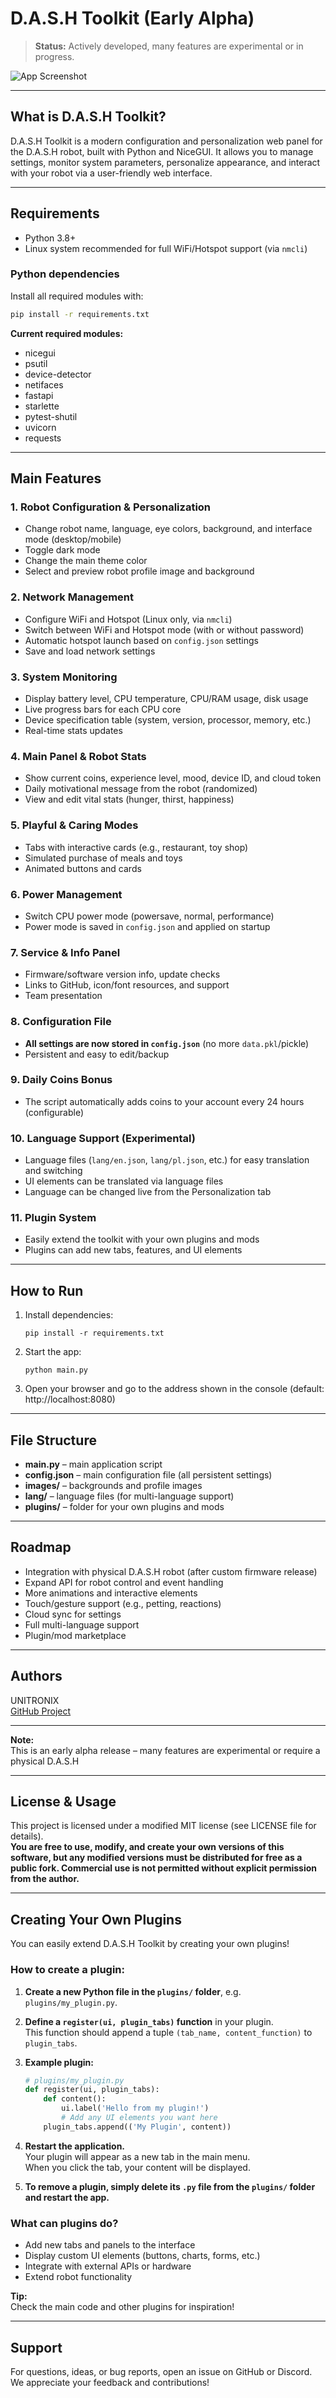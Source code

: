 # D.A.S.H Toolkit (Early Alpha)

> **Status:** Actively developed, many features are experimental or in progress.

![App Screenshot](dash_interface.png)

---

## What is D.A.S.H Toolkit?

D.A.S.H Toolkit is a modern configuration and personalization web panel for the D.A.S.H robot, built with Python and NiceGUI. It allows you to manage settings, monitor system parameters, personalize appearance, and interact with your robot via a user-friendly web interface.

---

## Requirements

- Python 3.8+
- Linux system recommended for full WiFi/Hotspot support (via `nmcli`)

### Python dependencies

Install all required modules with:
```sh
pip install -r requirements.txt
```

**Current required modules:**
- nicegui
- psutil
- device-detector
- netifaces
- fastapi
- starlette
- pytest-shutil
- uvicorn
- requests

---

## Main Features

### 1. **Robot Configuration & Personalization**
- Change robot name, language, eye colors, background, and interface mode (desktop/mobile)
- Toggle dark mode
- Change the main theme color
- Select and preview robot profile image and background

### 2. **Network Management**
- Configure WiFi and Hotspot (Linux only, via `nmcli`)
- Switch between WiFi and Hotspot mode (with or without password)
- Automatic hotspot launch based on `config.json` settings
- Save and load network settings

### 3. **System Monitoring**
- Display battery level, CPU temperature, CPU/RAM usage, disk usage
- Live progress bars for each CPU core
- Device specification table (system, version, processor, memory, etc.)
- Real-time stats updates

### 4. **Main Panel & Robot Stats**
- Show current coins, experience level, mood, device ID, and cloud token
- Daily motivational message from the robot (randomized)
- View and edit vital stats (hunger, thirst, happiness)

### 5. **Playful & Caring Modes**
- Tabs with interactive cards (e.g., restaurant, toy shop)
- Simulated purchase of meals and toys
- Animated buttons and cards

### 6. **Power Management**
- Switch CPU power mode (powersave, normal, performance)
- Power mode is saved in `config.json` and applied on startup

### 7. **Service & Info Panel**
- Firmware/software version info, update checks
- Links to GitHub, icon/font resources, and support
- Team presentation

### 8. **Configuration File**
- **All settings are now stored in `config.json`** (no more `data.pkl`/pickle)
- Persistent and easy to edit/backup

### 9. **Daily Coins Bonus**
- The script automatically adds coins to your account every 24 hours (configurable)

### 10. **Language Support (Experimental)**
- Language files (`lang/en.json`, `lang/pl.json`, etc.) for easy translation and switching
- UI elements can be translated via language files
- Language can be changed live from the Personalization tab

### 11. **Plugin System**
- Easily extend the toolkit with your own plugins and mods
- Plugins can add new tabs, features, and UI elements

---

## How to Run

1. Install dependencies:
   ```
   pip install -r requirements.txt
   ```
2. Start the app:
   ```
   python main.py
   ```
3. Open your browser and go to the address shown in the console (default: http://localhost:8080)

---

## File Structure

- **main.py** – main application script
- **config.json** – main configuration file (all persistent settings)
- **images/** – backgrounds and profile images
- **lang/** – language files (for multi-language support)
- **plugins/** – folder for your own plugins and mods

---

## Roadmap

- Integration with physical D.A.S.H robot (after custom firmware release)
- Expand API for robot control and event handling
- More animations and interactive elements
- Touch/gesture support (e.g., petting, reactions)
- Cloud sync for settings
- Full multi-language support
- Plugin/mod marketplace

---

## Authors

UNITRONIX  
[GitHub Project](https://github.com/ers-laboratories/Aibo-Toolkit)

---

**Note:**  
This is an early alpha release – many features are experimental or require a physical D.A.S.H

---

## License & Usage

This project is licensed under a modified MIT license (see LICENSE file for details).  
**You are free to use, modify, and create your own versions of this software, but any modified versions must be distributed for free as a public fork. Commercial use is not permitted without explicit permission from the author.**

---

## Creating Your Own Plugins

You can easily extend D.A.S.H Toolkit by creating your own plugins!

### How to create a plugin:

1. **Create a new Python file in the `plugins/` folder**, e.g. `plugins/my_plugin.py`.

2. **Define a `register(ui, plugin_tabs)` function** in your plugin.  
   This function should append a tuple `(tab_name, content_function)` to `plugin_tabs`.

3. **Example plugin:**

    ```python
    # plugins/my_plugin.py
    def register(ui, plugin_tabs):
        def content():
            ui.label('Hello from my plugin!')
            # Add any UI elements you want here
        plugin_tabs.append(('My Plugin', content))
    ```

4. **Restart the application.**  
   Your plugin will appear as a new tab in the main menu.  
   When you click the tab, your content will be displayed.

5. **To remove a plugin, simply delete its `.py` file from the `plugins/` folder and restart the app.**

### What can plugins do?

- Add new tabs and panels to the interface
- Display custom UI elements (buttons, charts, forms, etc.)
- Integrate with external APIs or hardware
- Extend robot functionality

**Tip:**  
Check the main code and other plugins for inspiration!

---

## Support

For questions, ideas, or bug reports, open an issue on GitHub or Discord.  
We appreciate your feedback and contributions!
